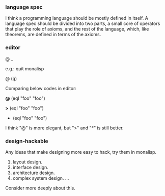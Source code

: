 
### language spec 
I think a programming language should be mostly defined in itself. A language spec should be divided into two parts, a small core of operators that play the role of axioms, 
and the rest of the language, which, like theorems, are defined in terms of the axioms.

### editor

@ _

e.g.:  quit monalisp

@ (q)


Comparing below codes in editor:

   **@** (eql "foo" "foo")

   **>** (eql "foo" "foo")

   * (eql "foo" "foo")

I think "@" is more elegant, but ">" and "*" is still better.


### design-hackable
Any ideas that make designing more easy to hack, try them in monalisp.
1. layout design.
2. interface design.
3. architecture design.
4. complex system design.
...

Consider more deeply about this.

